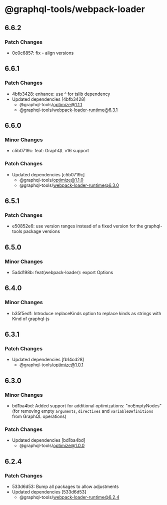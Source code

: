 # @graphql-tools/webpack-loader

## 6.6.2

### Patch Changes

- 0c0c6857: fix - align versions

## 6.6.1

### Patch Changes

- 4bfb3428: enhance: use ^ for tslib dependency
- Updated dependencies [4bfb3428]
  - @graphql-tools/optimize@1.1.1
  - @graphql-tools/webpack-loader-runtime@6.3.1

## 6.6.0

### Minor Changes

- c5b0719c: feat: GraphQL v16 support

### Patch Changes

- Updated dependencies [c5b0719c]
  - @graphql-tools/optimize@1.1.0
  - @graphql-tools/webpack-loader-runtime@6.3.0

## 6.5.1

### Patch Changes

- e50852e6: use version ranges instead of a fixed version for the graphql-tools package versions

## 6.5.0

### Minor Changes

- 5a4d198b: feat(webpack-loader): export Options

## 6.4.0

### Minor Changes

- b35f5edf: Introduce replaceKinds option to replace kinds as strings with Kind of graphql-js

## 6.3.1

### Patch Changes

- Updated dependencies [fb14cd28]
  - @graphql-tools/optimize@1.0.1

## 6.3.0

### Minor Changes

- bd1ba4bd: Added support for additional optimizations: "noEmptyNodes" (for removing empty `arguments`, `directives` and `variableDefinitions` from GraphQL operations)

### Patch Changes

- Updated dependencies [bd1ba4bd]
  - @graphql-tools/optimize@1.0.0

## 6.2.4

### Patch Changes

- 533d6d53: Bump all packages to allow adjustments
- Updated dependencies [533d6d53]
  - @graphql-tools/webpack-loader-runtime@6.2.4
